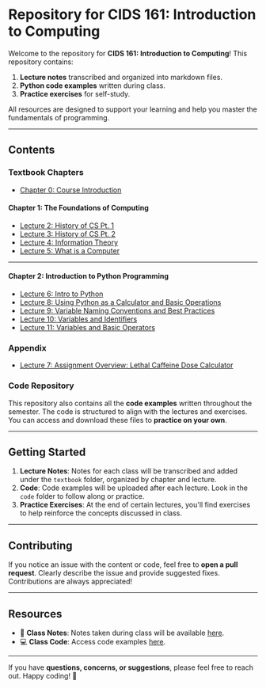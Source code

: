 # **Repository for CIDS 161: Introduction to Computing**  

Welcome to the repository for **CIDS 161: Introduction to Computing**! This repository contains:  

1. **Lecture notes** transcribed and organized into markdown files.  
2. **Python code examples** written during class.  
3. **Practice exercises** for self-study.  

All resources are designed to support your learning and help you master the fundamentals of programming.  

---

## **Contents**  

### **Textbook Chapters**  

- [Chapter 0: Course Introduction](textbook/ch0/lecture1.md)  
#### **Chapter 1: The Foundations of Computing**
- [Lecture 2: History of CS Pt. 1](textbook/ch1/lecture2.md)  
- [Lecture 3: History of CS Pt. 2](textbook/ch1/lecture3.md)
- [Lecture 4: Information Theory](textbook/ch1/lecture4.md)
- [Lecture 5: What is a Computer](textbook/ch1/lecture5.md)
---
#### **Chapter 2: Introduction to Python Programming**
- [Lecture 6: Intro to Python](textbook/ch2/lecture6.md)
- [Lecture 8: Using Python as a Calculator and Basic Operations](textbook/ch2/lecture8.md)
- [Lecture 9: Variable Naming Conventions and Best Practices](textbook/ch2/lecture9.md)
- [Lecture 10: Variables and Identifiers](textbook/ch2/lecture10.md)
- [Lecture 11: Variables and Basic Operators](textbook/ch2/lecture11.md)
### **Appendix**
- [Lecture 7: Assignment Overview: Lethal Caffeine Dose Calculator](textbook/appendix/lecture7.md)

### **Code Repository**  

This repository also contains all the **code examples** written throughout the semester. The code is structured to align with the lectures and exercises. You can access and download these files to **practice on your own**.  

---

## **Getting Started**  

1. **Lecture Notes**: Notes for each class will be transcribed and added under the `textbook` folder, organized by chapter and lecture.  
2. **Code**: Code examples will be uploaded after each lecture. Look in the `code` folder to follow along or practice.  
3. **Practice Exercises**: At the end of certain lectures, you'll find exercises to help reinforce the concepts discussed in class.  

---

## **Contributing**  

If you notice an issue with the content or code, feel free to **open a pull request**. Clearly describe the issue and provide suggested fixes. Contributions are always appreciated!  

---

## **Resources**  

- 📖 **Class Notes**: Notes taken during class will be available [here](textbook/ch1/lecture2.md).  
- 💻 **Class Code**: Access code examples [here](code/).  

---

If you have **questions, concerns, or suggestions**, please feel free to reach out. Happy coding! 🚀